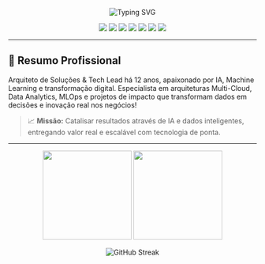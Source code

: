 <!-- Banner Animado -->
<p align="center">
  <img src="https://readme-typing-svg.demolab.com?font=Fira+Code&duration=2500&pause=500&color=00C9A7&center=true&vCenter=true&width=700&height=60&lines=👾+Hello%2C+I%27m+Thiago+Cruz!;+AI+%7C+Multi-Cloud+%7C+Data+Solutions+Architect+%F0%9F%AA%96;+Arquitetando+o+futuro+com+IA+e+Dados" alt="Typing SVG"/>
</p>

<!-- Badges de Contato e Certificações -->
<p align="center">
  <a href="https://www.linkedin.com/in/duartcruz"><img src="https://img.shields.io/badge/LinkedIn-blue?logo=linkedin&style=for-the-badge"></a>
  <a href="mailto:duartcruz@hotmail.com"><img src="https://img.shields.io/badge/Email-direto-d14836?logo=gmail&style=for-the-badge"></a>
  <img src="https://img.shields.io/badge/Google%20ML%20Engineer-FFD700?logo=google-cloud&logoColor=black&style=for-the-badge"/>
  <img src="https://img.shields.io/badge/AWS%20Cloud%20Practitioner-232F3E?logo=amazon-aws&logoColor=white&style=for-the-badge"/>
  <img src="https://img.shields.io/badge/Databricks%20Certified-FF3621?logo=databricks&logoColor=white&style=for-the-badge"/>
  <img src="https://img.shields.io/badge/Scrum%20Master-6c3483?logo=scrumalliance&logoColor=white&style=for-the-badge"/>
  <img src="https://img.shields.io/badge/Alteryx-099cec?logo=alteryx&logoColor=white&style=for-the-badge"/>
</p>

---

## 🌟 Resumo Profissional

Arquiteto de Soluções & Tech Lead há 12 anos, apaixonado por IA, Machine Learning e transformação digital. Especialista em arquiteturas Multi-Cloud, Data Analytics, MLOps e projetos de impacto que transformam dados em decisões e inovação real nos negócios!

> 📈 **Missão:** Catalisar resultados através de IA e dados inteligentes, entregando valor real e escalável com tecnologia de ponta.

---

<!-- 📊 GitHub Stats -->
<p align="center">
  <img height="180em" src="https://github-readme-stats.vercel.app/api?username=AD-Thiago&show_icons=true&theme=github_dark&include_all_commits=true&count_private=true&hide_border=true&bg_color=0d1117&title_color=58a6ff&text_color=c9d1d9&icon_color=58a6ff"/>
  <img height="180em" src="https://github-readme-stats.vercel.app/api/top-langs/?username=AD-Thiago&layout=compact&langs_count=8&theme=github_dark&hide_border=true&bg_color=0d1117&title_color=58a6ff&text_color=c9d1d9"/>
</p>

<!-- 🔥 GitHub Streak -->
<p align="center">
  <img src="https://github-readme-streak-stats.herokuapp.com/?user=AD-Thiago&theme=github-dark-blue&hide_border=true&stroke=58a6ff&ring=58a6ff&fire=58a6ff&currStreakLabel=58a6ff&background=0d1117" alt="GitHub Streak"/>
</p>

